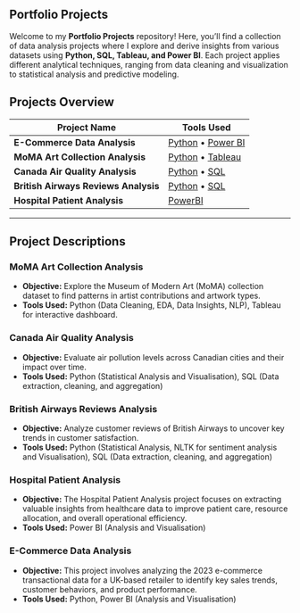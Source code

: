 ## Portfolio Projects  

Welcome to my **Portfolio Projects** repository! Here, you’ll find a collection of data analysis projects where I explore and derive insights from various datasets using **Python, SQL, Tableau, and Power BI**. Each project applies different analytical techniques, ranging from data cleaning and visualization to statistical analysis and predictive modeling.  

## Projects Overview  

| Project Name | Tools Used |   
|-------------|-----------|  
| **E-Commerce Data Analysis** | [Python](https://github.com/ParikshitaJain/PortfolioProjects/blob/028706e8b4d66199f0173de92b8c9ae11ce4eaa3/E-Commerce%20Data%20Analysis/E-commerce%20Data%20Analysis.ipynb) • [Power BI](https://github.com/ParikshitaJain/PortfolioProjects/blob/028706e8b4d66199f0173de92b8c9ae11ce4eaa3/E-Commerce%20Data%20Analysis/E-Commerce%20Data%20Analysis.pbix) |  
| **MoMA Art Collection Analysis** | [Python](https://github.com/ParikshitaJain/PortfolioProjects/blob/a0e0d85a75992d7b2d3f7792aab8c139e50373a9/1.%20MoMA%20Art%20Collection%20Analysis/MoMA%20Art%20Gallery%20Python.ipynb) • [Tableau](https://github.com/ParikshitaJain/PortfolioProjects/blob/a0e0d85a75992d7b2d3f7792aab8c139e50373a9/1.%20MoMA%20Art%20Collection%20Analysis/MoMa%20Art%20Gallery.twbx) |  
| **Canada Air Quality Analysis** |  [Python](https://github.com/ParikshitaJain/PortfolioProjects/blob/a0e0d85a75992d7b2d3f7792aab8c139e50373a9/2.%20Canada%20Air%20Pollutant%20Analysis/Air%20Quality%20Analysis.ipynb) • [SQL]([./Canada%20Air%20Quality%20Analysis/dashboard.pbix](https://github.com/ParikshitaJain/PortfolioProjects/blob/a0e0d85a75992d7b2d3f7792aab8c139e50373a9/2.%20Canada%20Air%20Pollutant%20Analysis/Canada%20Annual%20Air%20Pollutant%20Analysis.sql)) |  
| **British Airways Reviews Analysis** | [Python](https://github.com/ParikshitaJain/PortfolioProjects/blob/a0e0d85a75992d7b2d3f7792aab8c139e50373a9/3.%20British%20Airways%20Reviews%20Analysis/Reviews%20analysis.ipynb) • [SQL](https://github.com/ParikshitaJain/PortfolioProjects/blob/a0e0d85a75992d7b2d3f7792aab8c139e50373a9/3.%20British%20Airways%20Reviews%20Analysis/Reviews%20database%20cleaned.sql)|  
|**Hospital Patient Analysis**| [PowerBI](https://github.com/ParikshitaJain/PortfolioProjects/tree/98bd7c2f0a797b0fdcab15534e01c9a34fc1ee7a/4.%20Hospital%20Patient%20Analysis)
---

## Project Descriptions  

### MoMA Art Collection Analysis  
- **Objective:** Explore the Museum of Modern Art (MoMA) collection dataset to find patterns in artist contributions and artwork types.  
- **Tools Used:** Python (Data Cleaning, EDA, Data Insights, NLP), Tableau for interactive dashboard.

### Canada Air Quality Analysis  
- **Objective:** Evaluate air pollution levels across Canadian cities and their impact over time.  
- **Tools Used:** Python (Statistical Analysis and Visualisation), SQL (Data extraction, cleaning, and aggregation)
  
### British Airways Reviews Analysis  
- **Objective:** Analyze customer reviews of British Airways to uncover key trends in customer satisfaction.  
- **Tools Used:** Python (Statistical Analysis, NLTK for sentiment analysis and Visualisation), SQL (Data extraction, cleaning, and aggregation)

### Hospital Patient Analysis
- **Objective:** The Hospital Patient Analysis project focuses on extracting valuable insights from healthcare data to improve patient care, resource allocation, and overall operational efficiency.
- **Tools Used:** Power BI (Analysis and Visualisation)

### E-Commerce Data Analysis
- **Objective:** This project involves analyzing the 2023 e-commerce transactional data for a UK-based retailer to identify key sales trends, customer behaviors, and product performance. 
- **Tools Used:** Python, Power BI (Analysis and Visualisation)
